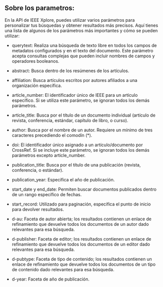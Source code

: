 ## Sobre los parametros:

En la API de IEEE Xplore, puedes utilizar varios parámetros para personalizar tus búsquedas y obtener resultados más precisos. Aquí tienes una lista de algunos de los parámetros más importantes y cómo se pueden utilizar:

- querytext: Realiza una búsqueda de texto libre en todos los campos de metadatos configurados y en el texto del documento. Este parámetro acepta consultas complejas que pueden incluir nombres de campos y operadores booleanos.

- abstract: Busca dentro de los resúmenes de los artículos.

- affiliation: Busca artículos escritos por autores afiliados a una organización específica.

- article_number: El identificador único de IEEE para un artículo específico. Si se utiliza este parámetro, se ignoran todos los demás parámetros.

- article_title: Busca por el título de un documento individual (artículo de revista, conferencia, estándar, capítulo de libro, o curso).

- author: Busca por el nombre de un autor. Requiere un mínimo de tres caracteres precediendo el comodín (*).

- doi: El identificador único asignado a un artículo/documento por CrossRef. Si se incluye este parámetro, se ignoran todos los demás parámetros excepto article_number.

- publication_title: Busca por el título de una publicación (revista, conferencia, o estándar).

- publication_year: Especifica el año de publicación.

- start_date y end_date: Permiten buscar documentos publicados dentro de un rango específico de fechas.

- start_record: Utilizado para paginación, especifica el punto de inicio para devolver resultados.

- d-au: Faceta de autor abierta; los resultados contienen un enlace de refinamiento que devuelve todos los documentos de un autor dado relevantes para esa búsqueda.

- d-publisher: Faceta de editor; los resultados contienen un enlace de refinamiento que devuelve todos los documentos de un editor dado relevantes para esa búsqueda.

- d-pubtype: Faceta de tipo de contenido; los resultados contienen un enlace de refinamiento que devuelve todos los documentos de un tipo de contenido dado relevantes para esa búsqueda.

- d-year: Faceta de año de publicación.